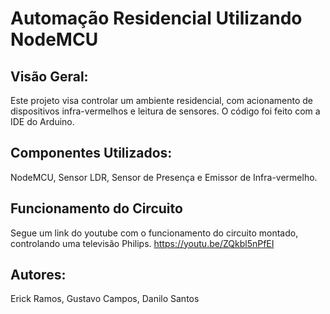 # Automação Residencial Utilizando NodeMCU

## Visão Geral:
Este projeto visa controlar um ambiente residencial, com acionamento de dispositivos infra-vermelhos e leitura de sensores.
O código foi feito com a IDE do Arduino.

## Componentes Utilizados:
NodeMCU, Sensor LDR, Sensor de Presença e Emissor de Infra-vermelho.

## Funcionamento do Circuito
Segue um link do youtube com o funcionamento do circuito montado, controlando uma televisão Philips.
https://youtu.be/ZQkbl5nPfEI

## Autores:
Erick Ramos, Gustavo Campos, Danilo Santos
